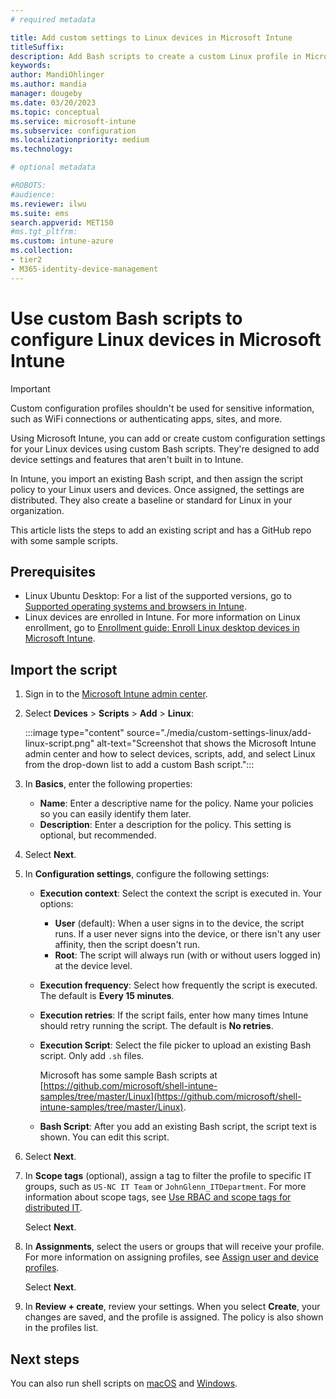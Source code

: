 ```yaml
---
# required metadata

title: Add custom settings to Linux devices in Microsoft Intune
titleSuffix:
description: Add Bash scripts to create a custom Linux profile in Microsoft Intune. Use the script create, use, and control custom settings and features on Linux devices. This custom profile can then be assigned or distributed to Linux devices in your organization to create a baseline or standard.
keywords:
author: MandiOhlinger
ms.author: mandia
manager: dougeby
ms.date: 03/20/2023
ms.topic: conceptual
ms.service: microsoft-intune
ms.subservice: configuration
ms.localizationpriority: medium
ms.technology:

# optional metadata

#ROBOTS:
#audience:
ms.reviewer: ilwu
ms.suite: ems
search.appverid: MET150
#ms.tgt_pltfrm:
ms.custom: intune-azure
ms.collection:
- tier2
- M365-identity-device-management
---
```


# Use custom Bash scripts to configure Linux devices in Microsoft Intune

> [!IMPORTANT]
> Custom configuration profiles shouldn't be used for sensitive information, such as WiFi connections or authenticating apps, sites, and more.

Using Microsoft Intune, you can add or create custom configuration settings for your Linux devices using custom Bash scripts. They're designed to add device settings and features that aren't built in to Intune.

In Intune, you import an existing Bash script, and then assign the script policy to your Linux users and devices. Once assigned, the settings are distributed. They also create a baseline or standard for Linux in your organization.

This article lists the steps to add an existing script and has a GitHub repo with some sample scripts.

## Prerequisites

- Linux Ubuntu Desktop: For a list of the supported versions, go to [Supported operating systems and browsers in Intune](../fundamentals/supported-devices-browsers.md).
- Linux devices are enrolled in Intune. For more information on Linux enrollment, go to [Enrollment guide: Enroll Linux desktop devices in Microsoft Intune](../fundamentals/deployment-guide-enrollment-linux.md).

## Import the script

1. Sign in to the [Microsoft Intune admin center](https://go.microsoft.com/fwlink/?linkid=2109431).
2. Select **Devices** > **Scripts** > **Add** > **Linux**:

    :::image type="content" source="./media/custom-settings-linux/add-linux-script.png" alt-text="Screenshot that shows the Microsoft Intune admin center and how to select devices, scripts, add, and select Linux from the drop-down list to add a custom Bash script.":::

3. In **Basics**, enter the following properties:

    - **Name**: Enter a descriptive name for the policy. Name your policies so you can easily identify them later.
    - **Description**: Enter a description for the policy. This setting is optional, but recommended.

4. Select **Next**.

5. In **Configuration settings**, configure the following settings:

    - **Execution context**: Select the context the script is executed in. Your options:
      - **User** (default): When a user signs in to the device, the script runs. If a user never signs into the device, or there isn't any user affinity, then the script doesn't run.
      - **Root**: The script will always run (with or without users logged in) at the device level.

    - **Execution frequency**: Select how frequently the script is executed. The default is **Every 15 minutes**.

    - **Execution retries**: If the script fails, enter how many times Intune should retry running the script. The default is **No retries**.

    - **Execution Script**: Select the file picker to upload an existing Bash script. Only add `.sh` files.  

      Microsoft has some sample Bash scripts at [https://github.com/microsoft/shell-intune-samples/tree/master/Linux](https://github.com/microsoft/shell-intune-samples/tree/master/Linux).

    - **Bash Script**: After you add an existing Bash script, the script text is shown. You can edit this script.

6. Select **Next**.
7. In **Scope tags** (optional), assign a tag to filter the profile to specific IT groups, such as `US-NC IT Team` or `JohnGlenn_ITDepartment`. For more information about scope tags, see [Use RBAC and scope tags for distributed IT](../fundamentals/scope-tags.md).

    Select **Next**.

8. In **Assignments**, select the users or groups that will receive your profile. For more information on assigning profiles, see [Assign user and device profiles](device-profile-assign.md).

    Select **Next**.

9. In **Review + create**, review your settings. When you select **Create**, your changes are saved, and the profile is assigned. The policy is also shown in the profiles list.

## Next steps

You can also run shell scripts on [macOS](../apps/macos-shell-scripts.md) and [Windows](../apps/intune-management-extension.md).
